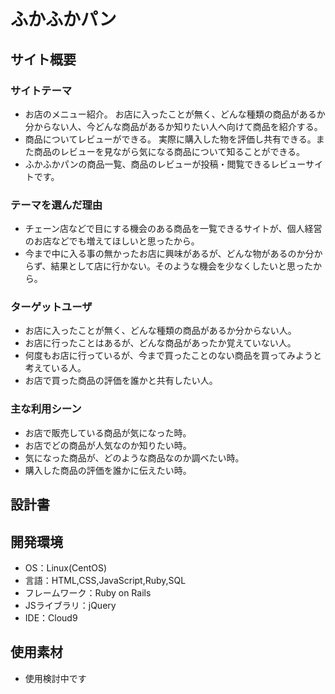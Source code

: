# ふかふかパン

## サイト概要

### サイトテーマ
* お店のメニュー紹介。
お店に入ったことが無く、どんな種類の商品があるか分からない人、今どんな商品があるか知りたい人へ向けて商品を紹介する。
* 商品についてレビューができる。
実際に購入した物を評価し共有できる。また商品のレビューを見ながら気になる商品について知ることができる。
* ふかふかパンの商品一覧、商品のレビューが投稿・閲覧できるレビューサイトです。

### テーマを選んだ理由
* チェーン店などで目にする機会のある商品を一覧できるサイトが、個人経営のお店などでも増えてほしいと思ったから。
* 今まで中に入る事の無かったお店に興味があるが、どんな物があるのか分からず、結果として店に行かない。そのような機会を少なくしたいと思ったから。

### ターゲットユーザ
* お店に入ったことが無く、どんな種類の商品があるか分からない人。
* お店に行ったことはあるが、どんな商品があったか覚えていない人。
* 何度もお店に行っているが、今まで買ったことのない商品を買ってみようと考えている人。
* お店で買った商品の評価を誰かと共有したい人。

### 主な利用シーン
* お店で販売している商品が気になった時。
* お店でどの商品が人気なのか知りたい時。
* 気になった商品が、どのような商品なのか調べたい時。
* 購入した商品の評価を誰かに伝えたい時。

## 設計書

## 開発環境
- OS：Linux(CentOS)
- 言語：HTML,CSS,JavaScript,Ruby,SQL
- フレームワーク：Ruby on Rails
- JSライブラリ：jQuery
- IDE：Cloud9

## 使用素材
- 使用検討中です